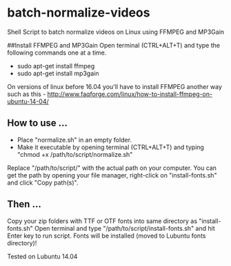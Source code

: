 # batch-normalize-videos
Shell Script to batch normalize videos on Linux using FFMPEG and MP3Gain

##Install FFMPEG and MP3Gain
Open terminal (CTRL+ALT+T) and type the following commands one at a time.

* sudo apt-get install ffmpeg
* sudo apt-get install mp3gain

On versions of linux before 16.04 you'll have to install FFMPEG another way such as this - http://www.faqforge.com/linux/how-to-install-ffmpeg-on-ubuntu-14-04/

## How to use ...

* Place "normalize.sh" in an empty folder.
* Make it executable by opening terminal (CTRL+ALT+T) and typing "chmod +x /path/to/script/normalize.sh"

Replace "/path/to/script/" with the actual path on your computer. You can get the path by opening your file manager, right-click on "install-fonts.sh" and click "Copy path(s)".

## Then ...

Copy your zip folders with TTF or OTF fonts into same directory as "install-fonts.sh"
Open terminal and type "/path/to/script/install-fonts.sh" and hit Enter key to run script.
Fonts will be installed (moved to Lubuntu fonts directory)!


Tested on Lubuntu 14.04
